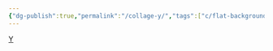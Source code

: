 ```yaml
---
{"dg-publish":true,"permalink":"/collage-y/","tags":["c/flat-background","c/blue","c/Y","c/window","c/baby","c/tree","c/hand","c/letters","c/series"],"created":"2024-01-02T09:11:12.805-05:00","updated":"2024-01-02T20:26:31.391-05:00"}
---
```



[Y](https://www.instagram.com/p/B8nIh11BTb_/)
